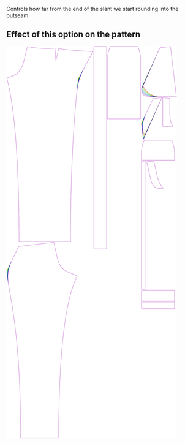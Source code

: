 Controls how far from the end of the slant we start rounding into the outseam.

## Effect of this option on the pattern

![This image shows the effect of this option by superimposing several variants that have a different value for this option](charlie_frontpocketslantround_sample.svg "Effect of this option on the pattern")
